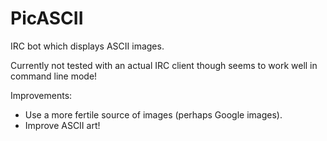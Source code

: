 # PicASCII
IRC bot which displays ASCII images.

Currently not tested with an actual IRC client though seems to work well in command line mode!

Improvements:
- Use a more fertile source of images (perhaps Google images).
- Improve ASCII art!
